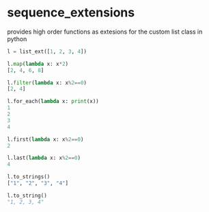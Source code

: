 # sequence_extensions

provides high order functions as extesions for the custom list class in python

```python 
l = list_ext([1, 2, 3, 4])

l.map(lambda x: x*2)
[2, 4, 6, 8]

l.filter(lambda x: x%2==0)
[2, 4]

l.for_each(lambda x: print(x))
1
2
3
4

l.first(lambda x: x%2==0)
2

l.last(lambda x: x%2==0)
4

l.to_strings()
["1", "2", "3", "4"]

l.to_string()
"1, 2, 3, 4"

```